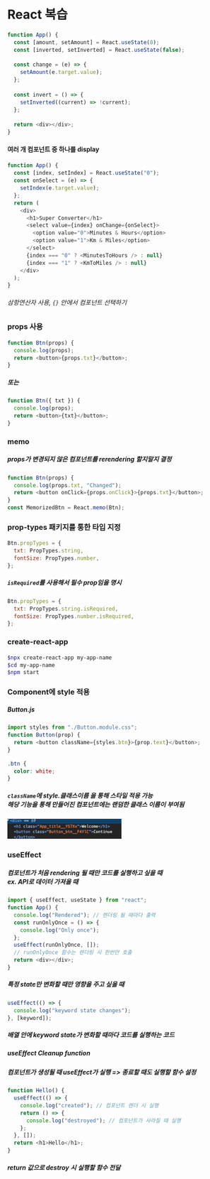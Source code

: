 # React 복습

```javascript
function App() {
  const [amount, setAmount] = React.useState(0);
  const [inverted, setInverted] = React.useState(false);

  const change = (e) => {
    setAmount(e.target.value);
  };

  const invert = () => {
    setInverted((current) => !current);
  };

  return <div></div>;
}
```

#### 여러 개 컴포넌트 중 하나를 display

```javascript
function App() {
  const [index, setIndex] = React.useState("0");
  const onSelect = (e) => {
    setIndex(e.target.value);
  };
  return (
    <div>
      <h1>Super Converter</h1>
      <select value={index} onChange={onSelect}>
        <option value="0">Minutes & Hours</option>
        <option value="1">Km & Miles</option>
      </select>
      {index === "0" ? <MinutesToHours /> : null}
      {index === "1" ? <KmToMiles /> : null}
    </div>
  );
}
```

###### 삼항연산자 사용, `{}` 안에서 컴포넌트 선택하기

### props 사용

```javascript
function Btn(props) {
  console.log(props);
  return <button>{props.txt}</button>;
}
```

##### 또는

```javascript
function Btn({ txt }) {
  console.log(props);
  return <button>{txt}</button>;
}
```

### memo

##### props가 변경되지 않은 컴포넌트를 rerendering 할지말지 결정

```javascript
function Btn(props) {
  console.log(props.txt, "Changed");
  return <button onClick={props.onClick}>{props.txt}</button>;
}
const MemorizedBtn = React.memo(Btn);
```

### prop-types 패키지를 통한 타입 지정

```javascript
Btn.propTypes = {
  txt: PropTypes.string,
  fontSize: PropTypes.number,
};
```

##### `isRequired`를 사용해서 필수 prop임을 명시

```javascript
Btn.propTypes = {
  txt: PropTypes.string.isRequired,
  fontSize: PropTypes.number.isRequired,
};
```

### create-react-app

```bash
$npx create-react-app my-app-name
$cd my-app-name
$npm start
```

### Component에 style 적용

##### Button.js

```javascript
import styles from "./Button.module.css";
function Button(prop) {
  return <button className={styles.btn}>{prop.text}</button>;
}
```

```css
.btn {
  color: white;
}
```

##### `className`에 **style.클래스이름** 을 통해 스타일 적용 가능<br>해당 기능을 통해 만들어진 컴포넌트에는 랜덤한 클래스 이름이 부여됨

![cssModule](./imgs/cssModule.png)

### useEffect

##### 컴포넌트가 처음 rendering 될 때만 코드를 실행하고 싶을 때<br>ex. API로 데이터 가져올 때

```javascript
import { useEffect, useState } from "react";
function App() {
  console.log("Rendered"); // 렌더링 될 때마다 출력
  const runOnlyOnce = () => {
    console.log("Only once");
  };
  useEffect(runOnlyOnce, []);
  // runOnlyOnce 함수는 렌더링 시 한번만 호출
  return <div></div>;
}
```

##### 특정 state만 변화할 때만 영향을 주고 싶을 때

```javascript
useEffect(() => {
  console.log("keyword state changes");
}, [keyword]);
```

##### 배열 안에 keyword state가 변화할 때마다 코드를 실행하는 코드

##### useEffect Cleanup function

##### 컴포넌트가 생성될 때 useEffect가 실행 => 종료할 때도 실행할 함수 설정

```javascript
function Hello() {
  useEffect(() => {
    console.log("created"); // 컴포넌트 렌더 시 실행
    return () => {
      console.log("destroyed"); // 컴포넌트가 사라질 때 실행
    };
  }, []);
  return <h1>Hello</h1>;
}
```

##### return 값으로 destroy 시 실행할 함수 전달
